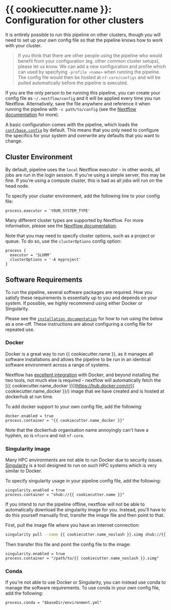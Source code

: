 # {{ cookiecutter.name }}: Configuration for other clusters

It is entirely possible to run this pipeline on other clusters, though you will need to set up your own config file so that the pipeline knows how to work with your cluster.

> If you think that there are other people using the pipeline who would benefit from your configuration (eg. other common cluster setups), please let us know. We can add a new configuration and profile which can used by specifying `-profile <name>` when running the pipeline. The config file would then be hosted at `nf-core/configs` and will be pulled automatically before the pipeline is executed.

If you are the only person to be running this pipeline, you can create your config file as `~/.nextflow/config` and it will be applied every time you run Nextflow. Alternatively, save the file anywhere and reference it when running the pipeline with `-c path/to/config` (see the [Nextflow documentation](https://www.nextflow.io/docs/latest/config.html) for more).

A basic configuration comes with the pipeline, which loads the [`conf/base.config`](../../conf/base.config) by default. This means that you only need to configure the specifics for your system and overwrite any defaults that you want to change.

## Cluster Environment
By default, pipeline uses the `local` Nextflow executor - in other words, all jobs are run in the login session. If you're using a simple server, this may be fine. If you're using a compute cluster, this is bad as all jobs will run on the head node.

To specify your cluster environment, add the following line to your config file:

```nextflow
process.executor = 'YOUR_SYSTEM_TYPE'
```

Many different cluster types are supported by Nextflow. For more information, please see the [Nextflow documentation](https://www.nextflow.io/docs/latest/executor.html).

Note that you may need to specify cluster options, such as a project or queue. To do so, use the `clusterOptions` config option:

```nextflow
process {
  executor = 'SLURM'
  clusterOptions = '-A myproject'
}
```


## Software Requirements
To run the pipeline, several software packages are required. How you satisfy these requirements is essentially up to you and depends on your system. If possible, we _highly_ recommend using either Docker or Singularity.

Please see the [`installation documentation`](../installation.md) for how to run using the below as a one-off. These instructions are about configuring a config file for repeated use.

### Docker
Docker is a great way to run {{ cookiecutter.name }}, as it manages all software installations and allows the pipeline to be run in an identical software environment across a range of systems.

Nextflow has [excellent integration](https://www.nextflow.io/docs/latest/docker.html) with Docker, and beyond installing the two tools, not much else is required - nextflow will automatically fetch the [{{ cookiecutter.name_docker }}](https://hub.docker.com/r/{{ cookiecutter.name_docker }}/) image that we have created and is hosted at dockerhub at run time.

To add docker support to your own config file, add the following:

```nextflow
docker.enabled = true
process.container = "{{ cookiecutter.name_docker }}"
```

Note that the dockerhub organisation name annoyingly can't have a hyphen, so is `nfcore` and not `nf-core`.


### Singularity image
Many HPC environments are not able to run Docker due to security issues.
[Singularity](http://singularity.lbl.gov/) is a tool designed to run on such HPC systems which is very similar to Docker.

To specify singularity usage in your pipeline config file, add the following:

```nextflow
singularity.enabled = true
process.container = "shub://{{ cookiecutter.name }}"
```

If you intend to run the pipeline offline, nextflow will not be able to automatically download the singularity image for you.
Instead, you'll have to do this yourself manually first, transfer the image file and then point to that.

First, pull the image file where you have an internet connection:

```bash
singularity pull --name {{ cookiecutter.name_noslash }}.simg shub://{{ cookiecutter.name }}
```

Then transfer this file and point the config file to the image:

```nextflow
singularity.enabled = true
process.container = "/path/to/{{ cookiecutter.name_noslash }}.simg"
```


### Conda
If you're not able to use Docker or Singularity, you can instead use conda to manage the software requirements.
To use conda in your own config file, add the following:

```nextflow
process.conda = "$baseDir/environment.yml"
```
